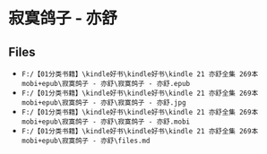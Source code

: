 # 寂寞鸽子 - 亦舒

## Files

- `F:/【01分类书籍】\kindle好书\kindle好书\kindle 21 亦舒全集 269本 mobi+epub\寂寞鸽子 - 亦舒\寂寞鸽子 - 亦舒.epub`
- `F:/【01分类书籍】\kindle好书\kindle好书\kindle 21 亦舒全集 269本 mobi+epub\寂寞鸽子 - 亦舒\寂寞鸽子 - 亦舒.jpg`
- `F:/【01分类书籍】\kindle好书\kindle好书\kindle 21 亦舒全集 269本 mobi+epub\寂寞鸽子 - 亦舒\寂寞鸽子 - 亦舒.mobi`
- `F:/【01分类书籍】\kindle好书\kindle好书\kindle 21 亦舒全集 269本 mobi+epub\寂寞鸽子 - 亦舒\files.md`
